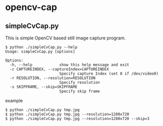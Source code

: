 # opencv-cap

## simpleCvCap.py

This is simple OpenCV based still image capture program.

```
$ python ./simpleCvCap.py --help
Usage: simpleCvCap.py [options]

Options:
  -h, --help            show this help message and exit
  -c CAPTUREINDEX, --captureIndex=CAPTUREINDEX
                        Specify capture Index (set 0 if /dev/video0)
  -r RESOLUTION, --resolution=RESOLUTION
                        Specify resolution
  -s SKIPFRAME, --skip=SKIPFRAME
                        Specify skip frame
```

example

```
$ python ./simpleCvCap.py tmp.jpg
$ python ./simpleCvCap.py tmp.jpg --resolution=1280x720
$ python ./simpleCvCap.py tmp.jpg --resolution=1280x720 --skip=3
```
